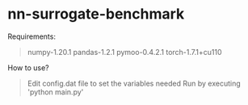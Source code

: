 # nn-surrogate-benchmark

Requirements:
>numpy-1.20.1
>pandas-1.2.1
>pymoo-0.4.2.1
>torch-1.7.1+cu110

How to use?
>Edit config.dat file to set the variables needed
>Run by executing 'python main.py'